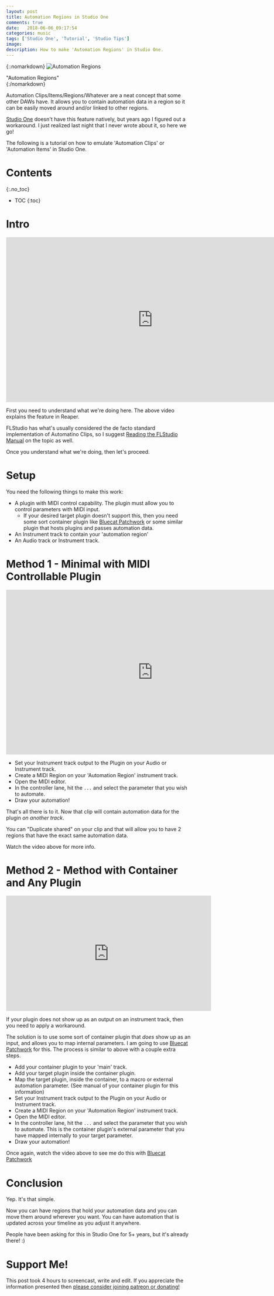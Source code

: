```yaml
---
layout: post
title: Automation Regions in Studio One
comments: true
date:   2018-06-06_09:17:54 
categories: music
tags: ['Studio One', 'Tutorial', 'Studio Tips']
image:
description: How to make 'Automation Regions' in Studio One.
---
```


{::nomarkdown}
<img src="/assets/Studio One/AutomationRegion.png" alt="Automation Regions">
<div class="image-caption">"Automation Regions"</div>
{:/nomarkdown}

Automation Clips/Items/Regions/Whatever are a neat concept that some other DAWs have. It allows you to contain automation data in a region so it can be easily moved around and/or linked to other regions.

[Studio One](https://www.presonus.com/products/Studio-One) doesn't have this feature natively, but years ago I figured out a workaround. I just realized last night that I never wrote about it, so here we go!

The following is a tutorial on how to emulate 'Automation Clips' or 'Automation Items' in Studio One.

<!--more-->



# Contents
{:.no_toc}
* TOC
{:toc}

# Intro

<iframe width="800" height="450" src="https://www.youtube.com/embed/_eLjFKgv4bg" frameborder="0" allow="autoplay; encrypted-media" allowfullscreen></iframe>

First you need to understand what we're doing here. The above video explains the feature in Reaper.

FLStudio has what's usually considered the de facto standard implementation of Automatino Clips, so I suggest [Reading the FLStudio Manual](http://www.image-line.com/support/flstudio_online_manual/html/playlist_automationclip.htm) on the topic as well.

Once you understand what we're doing, then let's proceed.

# Setup

You need the following things to make this work:

* A plugin with MIDI control capability. The plugin must allow you to control parameters with MIDI input.
  * If your desired target plugin doesn't support this, then you need some sort container plugin like [Bluecat Patchwork](https://www.bluecataudio.com/Products/Product_PatchWork/) or some similar plugin that hosts plugins and passes automation data.
* An Instrument track to contain your 'automation region'
* An Audio track or Instrument track.

# Method 1 - Minimal with MIDI Controllable Plugin

<iframe width="800" height="450" src="https://www.youtube.com/embed/wf53Zc_k_cQ" frameborder="0" allow="autoplay; encrypted-media" allowfullscreen></iframe>

* Set your Instrument track output to the Plugin on your Audio or Instrument track.
* Create a MIDI Region on your 'Automation Region' instrument track.
* Open the MIDI editor.
* In the controller lane, hit the `...` and select the parameter that you wish to automate.
* Draw your automation!

That's all there is to it. Now that clip will contain automation data for the plugin _on another track_.

You can "Duplicate shared" on your clip and that will allow you to have 2 regions that have the exact same automation data.

Watch the video above for more info.

# Method 2 - Method with Container and Any Plugin

<iframe width="560" height="315" src="https://www.youtube.com/embed/aTd1pRRPuT0" frameborder="0" allow="autoplay; encrypted-media" allowfullscreen></iframe>

If your plugin does not show up as an output on an instrument track, then you need to apply a workaround.

The solution is to use some sort of container plugin that _does_ show up as an input, and allows you to map internal parameters. I am going to use [Bluecat Patchwork](https://www.bluecataudio.com/Products/Product_PatchWork/) for this. The process is similar to above with a couple extra steps.

* Add your container plugin to your 'main' track.
* Add your target plugin inside the container plugin.
* Map the target plugin, inside the container, to a macro or external automation parameter. (See manual of your container plugin for this information)
* Set your Instrument track output to the Plugin on your Audio or Instrument track.
* Create a MIDI Region on your 'Automation Region' instrument track.
* Open the MIDI editor.
* In the controller lane, hit the `...` and select the parameter that you wish to automate. This is the container plugin's external parameter that you have mapped internally to your target parameter.
* Draw your automation!

Once again, watch the video above to see me do this with [Bluecat Patchwork](https://www.bluecat.com/products/product_patchwork/)

# Conclusion

Yep. It's that simple.

Now you can have regions that hold your automation data and you can move them around wherever you want. You can have automation that is updated across your timeline as you adjust it anywhere.

People have been asking for this in Studio One for 5+ years, but it's already there! :)

# Support Me!

This post took 4 hours to screencast, write and edit. If you appreciate the information presented then <a href="/DonateNow/">please consider joining patreon or donating!</a>






